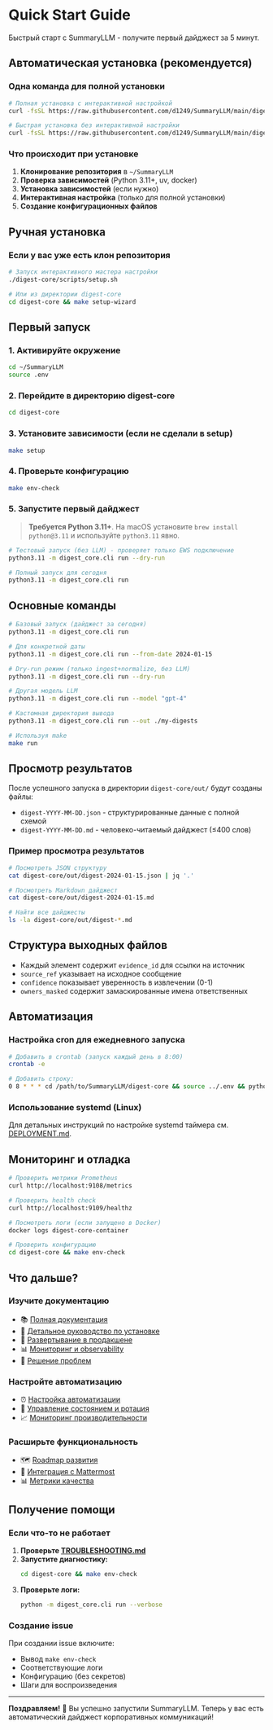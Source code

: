 # Quick Start Guide

Быстрый старт с SummaryLLM - получите первый дайджест за 5 минут.

## Автоматическая установка (рекомендуется)

### Одна команда для полной установки

```bash
# Полная установка с интерактивной настройкой
curl -fsSL https://raw.githubusercontent.com/d1249/SummaryLLM/main/digest-core/scripts/install_interactive.sh | bash

# Быстрая установка без интерактивной настройки
curl -fsSL https://raw.githubusercontent.com/d1249/SummaryLLM/main/digest-core/scripts/quick-install.sh | bash
```

### Что происходит при установке

1. **Клонирование репозитория** в `~/SummaryLLM`
2. **Проверка зависимостей** (Python 3.11+, uv, docker)
3. **Установка зависимостей** (если нужно)
4. **Интерактивная настройка** (только для полной установки)
5. **Создание конфигурационных файлов**

## Ручная установка

### Если у вас уже есть клон репозитория

```bash
# Запуск интерактивного мастера настройки
./digest-core/scripts/setup.sh

# Или из директории digest-core
cd digest-core && make setup-wizard
```

## Первый запуск

### 1. Активируйте окружение

```bash
cd ~/SummaryLLM
source .env
```

### 2. Перейдите в директорию digest-core

```bash
cd digest-core
```

### 3. Установите зависимости (если не сделали в setup)

```bash
make setup
```

### 4. Проверьте конфигурацию

```bash
make env-check
```

### 5. Запустите первый дайджест

> **Требуется Python 3.11+**. На macOS установите `brew install python@3.11` и используйте `python3.11` явно.

```bash
# Тестовый запуск (без LLM) - проверяет только EWS подключение
python3.11 -m digest_core.cli run --dry-run

# Полный запуск для сегодня
python3.11 -m digest_core.cli run
```

## Основные команды

```bash
# Базовый запуск (дайджест за сегодня)
python3.11 -m digest_core.cli run

# Для конкретной даты
python3.11 -m digest_core.cli run --from-date 2024-01-15

# Dry-run режим (только ingest+normalize, без LLM)
python3.11 -m digest_core.cli run --dry-run

# Другая модель LLM
python3.11 -m digest_core.cli run --model "gpt-4"

# Кастомная директория вывода
python3.11 -m digest_core.cli run --out ./my-digests

# Используя make
make run
```

## Просмотр результатов

После успешного запуска в директории `digest-core/out/` будут созданы файлы:

- `digest-YYYY-MM-DD.json` - структурированные данные с полной схемой
- `digest-YYYY-MM-DD.md` - человеко-читаемый дайджест (≤400 слов)

### Пример просмотра результатов

```bash
# Посмотреть JSON структуру
cat digest-core/out/digest-2024-01-15.json | jq '.'

# Посмотреть Markdown дайджест
cat digest-core/out/digest-2024-01-15.md

# Найти все дайджесты
ls -la digest-core/out/digest-*.md
```

## Структура выходных файлов

- Каждый элемент содержит `evidence_id` для ссылки на источник
- `source_ref` указывает на исходное сообщение
- `confidence` показывает уверенность в извлечении (0-1)
- `owners_masked` содержит замаскированные имена ответственных

## Автоматизация

### Настройка cron для ежедневного запуска

```bash
# Добавить в crontab (запуск каждый день в 8:00)
crontab -e

# Добавить строку:
0 8 * * * cd /path/to/SummaryLLM/digest-core && source ../.env && python -m digest_core.cli run
```

### Использование systemd (Linux)

Для детальных инструкций по настройке systemd таймера см. [DEPLOYMENT.md](../operations/DEPLOYMENT.md#scheduling).

## Мониторинг и отладка

```bash
# Проверить метрики Prometheus
curl http://localhost:9108/metrics

# Проверить health check
curl http://localhost:9109/healthz

# Посмотреть логи (если запущено в Docker)
docker logs digest-core-container

# Проверить конфигурацию
cd digest-core && make env-check
```

## Что дальше?

### Изучите документацию

- 📚 [Полная документация](../README.md)
- 🔧 [Детальное руководство по установке](INSTALL.md)
- 🐳 [Развертывание в продакшене](../operations/DEPLOYMENT.md)
- 📊 [Мониторинг и observability](../operations/MONITORING.md)
- 🚨 [Решение проблем](../troubleshooting/TROUBLESHOOTING.md)

### Настройте автоматизацию

- ⏰ [Настройка автоматизации](../operations/AUTOMATION.md)
- 🔄 [Управление состоянием и ротация](../operations/AUTOMATION.md#state-management)
- 📈 [Мониторинг производительности](../operations/MONITORING.md)

### Расширьте функциональность

- 🗺️ [Roadmap развития](../planning/ROADMAP.md)
- 🤖 [Интеграция с Mattermost](../planning/MATTERMOST_INTEGRATION.md)
- 📊 [Метрики качества](../reference/QUALITY_METRICS.md)

## Получение помощи

### Если что-то не работает

1. **Проверьте [TROUBLESHOOTING.md](../troubleshooting/TROUBLESHOOTING.md)**
2. **Запустите диагностику:**
   ```bash
   cd digest-core && make env-check
   ```
3. **Проверьте логи:**
   ```bash
   python -m digest_core.cli run --verbose
   ```

### Создание issue

При создании issue включите:
- Вывод `make env-check`
- Соответствующие логи
- Конфигурацию (без секретов)
- Шаги для воспроизведения

---

**Поздравляем!** 🎉 Вы успешно запустили SummaryLLM. Теперь у вас есть автоматический дайджест корпоративных коммуникаций!
